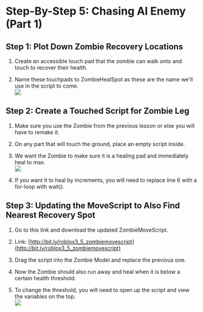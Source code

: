 
# Step-By-Step 5: Chasing AI Enemy (Part 1)

  

  

## Step 1: Plot Down Zombie Recovery Locations

1.  Create an accessible touch pad that the zombie can walk onto and touch to recover their health.
    
2.  Name these touchpads to ZombieHealSpot as these are the name we'll use in the script to come.  
    ![](https://storage.googleapis.com/cm-image-repository.appspot.com/roblox_3/Deprecated%20Lessons/L5/e64bfb5f-4ad0-4ec0-bc4e-c7d3bac9f28b.png)
    

## Step 2: Create a Touched Script for Zombie Leg

1.  Make sure you use the Zombie from the previous lesson or else you will have to remake it.
    
2.  On any part that will touch the ground, place an empty script inside.
    
3.  We want the Zombie to make sure it is a healing pad and immediately heal to max.  
    ![](https://storage.googleapis.com/cm-image-repository.appspot.com/roblox_3/Deprecated%20Lessons/L5/df6650eb-2bab-40b7-9fb7-86e958fef2e9.png)
    
4.  If you want it to heal by increments, you will need to replace line 6 with a for-loop with wait().
    

## Step 3: Updating the MoveScript to Also Find Nearest Recovery Spot

1.  Go to this link and download the updated ZombieMoveScript.
    

1.  Link: [http://bit.ly/roblox3_5_zombiemovescript](http://bit.ly/roblox3_5_zombiemovescript)
    

3.  Drag the script into the Zombie Model and replace the previous one.
    
4.  Now the Zombie should also run away and heal when it is below a certain health threshold.
    

1.  To change the threshold, you will need to open up the script and view the variables on the top.  
    ![](https://storage.googleapis.com/cm-image-repository.appspot.com/roblox_3/Deprecated%20Lessons/L5/9d25f399-cb32-4b49-b144-02c8c32a1ca8.png)